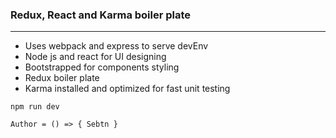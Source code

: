 ### Redux, React and Karma boiler plate 
-----
+ Uses webpack and express to serve devEnv
+ Node js and react for UI designing
+ Bootstrapped for components styling 
+ Redux boiler plate
+ Karma installed and optimized for fast unit testing  

`` npm run dev ``

`` Author = () => { Sebtn } ``